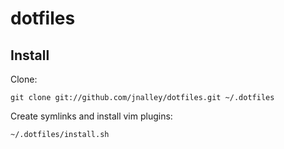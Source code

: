 dotfiles
=========

Install
-------

Clone:

    git clone git://github.com/jnalley/dotfiles.git ~/.dotfiles

Create symlinks and install vim plugins:

    ~/.dotfiles/install.sh

